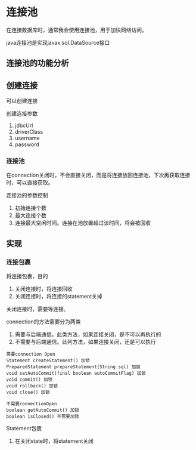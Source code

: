 # 连接池

在连接数据库时，通常我会使用连接池，用于加快网络访问。



java连接池是实现javax.sql.DataSource接口



## 连接池的功能分析



## 创建连接

可以创建连接

创建连接参数

1. jdbcUrl
2. driverClass
3. username
4. password



### 连接池

在connection关闭时，不会直接关闭，而是将连接放回连接池，下次再获取连接时，可以直接获取。



连接池的参数控制

1. 初始连接个数
2. 最大连接个数
3. 连接最大空闲时间。连接在池放置超过该时间，将会被回收





## 实现



### 连接包裹

将连接包裹，目的

1. 关闭连接时，将连接回收
2. 关闭连接时，将连接的statement关掉



关闭连接时，需要等连接。

connection的方法需要分为两类

1. 需要与后端通信。此类方法，如果连接关闭，是不可以再执行的
2. 不需要与后端通信。此列方法，如果连接关闭，还是可以执行



```
需要connection Open
Statement createStatement() 加锁
PreparedStatement prepareStatement(String sql) 加锁
void setAutoCommit(final boolean autoCommitFlag) 加锁
void commit() 加锁
void rollback() 加锁
void close() 加锁

不需要connectionOpen
boolean getAutoCommit() 加锁
boolean isClosed() 不需要加锁

```







Statement包裹

1. 在关闭state时，将statement关闭



